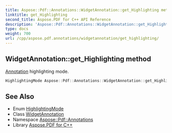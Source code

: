 ```yaml
---
title: Aspose::Pdf::Annotations::WidgetAnnotation::get_Highlighting method
linktitle: get_Highlighting
second_title: Aspose.PDF for C++ API Reference
description: 'Aspose::Pdf::Annotations::WidgetAnnotation::get_Highlighting method. Annotation highlighting mode in C++.'
type: docs
weight: 700
url: /cpp/aspose.pdf.annotations/widgetannotation/get_highlighting/
---
```

## WidgetAnnotation::get_Highlighting method


[Annotation](../../annotation/) highlighting mode.

```cpp
HighlightingMode Aspose::Pdf::Annotations::WidgetAnnotation::get_Highlighting()
```

## See Also

* Enum [HighlightingMode](../../highlightingmode/)
* Class [WidgetAnnotation](../)
* Namespace [Aspose::Pdf::Annotations](../../)
* Library [Aspose.PDF for C++](../../../)
